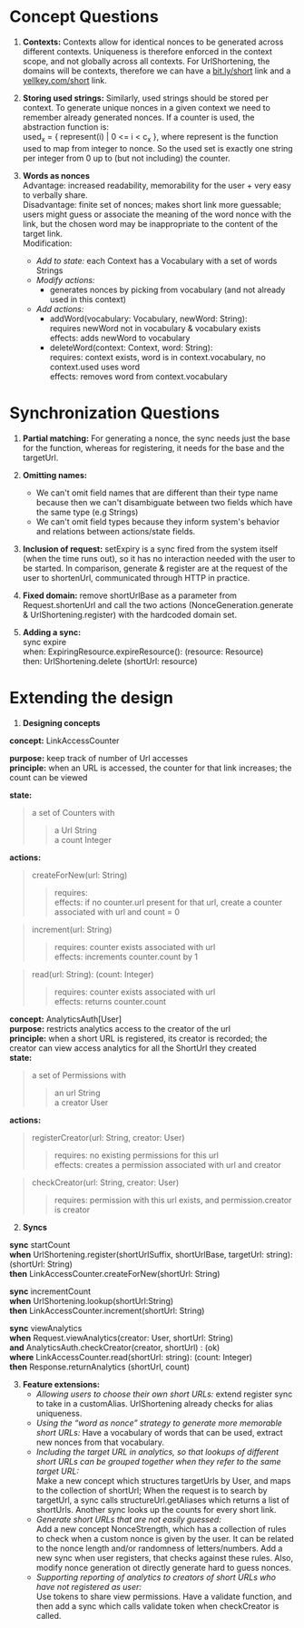# Concept Questions

1. **Contexts:** Contexts allow for identical nonces to be generated across different contexts. Uniqueness is therefore enforced in the context scope, and not globally across all contexts. For UrlShortening, the domains will be contexts, therefore we can have a <ins>bit.ly/short</ins> link and a <ins>yellkey.com/short</ins> link. 

2. **Storing used strings:** Similarly, used strings should be stored per context. To generate unique nonces in a given context we need to remember already generated nonces. If a counter is used, the abstraction function is:\
used<sub>x</sub> = { represent(i) | 0 <= i < c<sub>x</sub> }, where represent is the function used to map from integer to nonce. So the used set is exactly one string per integer from 0 up to (but not including) the counter.

3. **Words as nonces**\
Advantage: increased readability, memorability for the user + very easy to verbally share.\
Disadvantage: finite set of nonces; makes short link more guessable; users might guess or associate the meaning of the word nonce with the link, but the chosen word may be inappropriate to the content of the target link.\
Modification: 
    - *Add to state:* each Context has a Vocabulary with a set of words Strings
    - *Modify actions:*
        - generates nonces by picking from vocabulary (and not already used in this context)
    - *Add actions:* 
        - addWord(vocabulary: Vocabulary, newWord: String):\
        requires newWord not in vocabulary & vocabulary exists\
        effects: adds newWord to vocabulary
        - deleteWord(context: Context, word: String):\
        requires: context exists, word is in context.vocabulary, no context.used uses word\
        effects: removes word from context.vocabulary


# Synchronization Questions

1. **Partial matching:** For generating a nonce, the sync needs just the base for the function, whereas for registering, it needs for the base and the targetUrl.
2. **Omitting names:** 
    - We can't omit field names that are different than their type name because then we can't disambiguate between two fields which have the same type (e.g Strings)
    - We can't omit field types because they inform system's behavior and relations between actions/state fields.

3. **Inclusion of request:** setExpiry is a sync fired from the system itself (when the time runs out), so it has no interaction needed with the user to be started. In comparison, generate & register are at the request of the user to shortenUrl, communicated through HTTP in practice. 

4. **Fixed domain:** remove shortUrlBase as a parameter from Request.shortenUrl and call the two actions (NonceGeneration.generate & UrlShortening.register) with the hardcoded domain set.

5. **Adding a sync:** \
sync expire\
when: ExpiringResource.expireResource(): (resource: Resource)\
then: UrlShortening.delete (shortUrl: resource)

# Extending the design

1. **Designing concepts**

**concept:** LinkAccessCounter

**purpose:** keep track of number of Url accesses\
**principle:** when an URL is accessed, the counter for that link increases; the count can be viewed

**state:**
>a set of Counters with
>>a Url String\
  a count Integer

**actions:** 
> createForNew(url: String)
>> requires: \
effects: if no counter.url present for that url, create a counter associated with url and count = 0

> increment(url: String)
>> requires: counter exists associated with url\
effects: increments counter.count by 1

> read(url: String): (count: Integer)
>> requires: counter exists associated with url\
effects: returns counter.count

**concept:** AnalyticsAuth[User]\
**purpose:** restricts analytics access to the creator of the url\
**principle:** when a short URL is registered, its creator is recorded; the creator can view access analytics for all the ShortUrl they created\
**state:**
>a set of Permissions with
>> an url String\
a creator User

**actions:**

>registerCreator(url: String, creator: User)
>> requires: no existing permissions for this url\
effects: creates a permission associated with url and creator

>checkCreator(url: String, creator: User)
>> requires: permission with this url exists, and permission.creator is creator


2. **Syncs**

**sync** startCount\
**when** UrlShortening.register(shortUrlSuffix, shortUrlBase, targetUrl: string): (shortUrl: String)\
**then** LinkAccessCounter.createForNew(shortUrl: String)

**sync** incrementCount\
**when** UrlShortening.lookup(shortUrl:String)\
**then** LinkAccessCounter.increment(shortUrl: String)

**sync** viewAnalytics\
**when** Request.viewAnalytics(creator: User, shortUrl: String)\
**and**  AnalyticsAuth.checkCreator(creator, shortUrl) : (ok)\
**where** LinkAccessCounter.read(shortUrl: string): (count: Integer)\
**then** Response.returnAnalytics (shortUrl, count)

3. **Feature extensions:**
    - *Allowing users to choose their own short URLs:* extend register sync to take in a customAlias. UrlShortening already checks for alias uniqueness.
    - *Using the “word as nonce” strategy to generate more memorable short URLs:*
    Have a vocabulary of words that can be used, extract new nonces from that vocabulary.
    - *Including the target URL in analytics, so that lookups of different short URLs can be grouped together when they refer to the same target URL:*\
    Make a new concept which structures targetUrls by User, and maps to the collection of shortUrl; When the request is to search by targetUrl, a sync calls structureUrl.getAliases which returns a list of shortUrls. Another sync looks up the counts for every short link. 
    - *Generate short URLs that are not easily guessed:*\
    Add a new concept NonceStrength, which has a collection of rules to check when a custom nonce is given by the user. It can be related to the nonce length and/or randomness of letters/numbers. Add a new sync when user registers, that checks against these rules. Also, modify nonce generation ot directly generate hard to guess nonces.
    - *Supporting reporting of analytics to creators of short URLs who have not registered as user:*\
    Use tokens to share view permissions. Have a validate function, and then add a sync which calls validate token when checkCreator is called.

